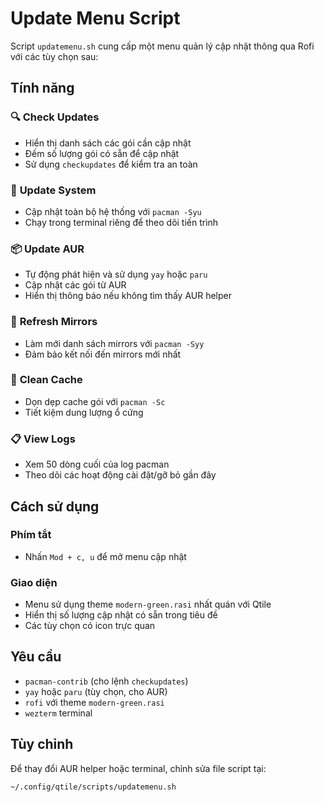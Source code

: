 # Update Menu Script

Script `updatemenu.sh` cung cấp một menu quản lý cập nhật thông qua Rofi với các tùy chọn sau:

## Tính năng

### 🔍 **Check Updates**
- Hiển thị danh sách các gói cần cập nhật
- Đếm số lượng gói có sẵn để cập nhật
- Sử dụng `checkupdates` để kiểm tra an toàn

### 🔄 **Update System**
- Cập nhật toàn bộ hệ thống với `pacman -Syu`
- Chạy trong terminal riêng để theo dõi tiến trình

### 📦 **Update AUR**
- Tự động phát hiện và sử dụng `yay` hoặc `paru`
- Cập nhật các gói từ AUR
- Hiển thị thông báo nếu không tìm thấy AUR helper

### 🔄 **Refresh Mirrors**
- Làm mới danh sách mirrors với `pacman -Syy`
- Đảm bảo kết nối đến mirrors mới nhất

### 🧹 **Clean Cache**
- Dọn dẹp cache gói với `pacman -Sc`
- Tiết kiệm dung lượng ổ cứng

### 📋 **View Logs**
- Xem 50 dòng cuối của log pacman
- Theo dõi các hoạt động cài đặt/gỡ bỏ gần đây

## Cách sử dụng

### Phím tắt
- Nhấn `Mod + c, u` để mở menu cập nhật

### Giao diện
- Menu sử dụng theme `modern-green.rasi` nhất quán với Qtile
- Hiển thị số lượng cập nhật có sẵn trong tiêu đề
- Các tùy chọn có icon trực quan

## Yêu cầu

- `pacman-contrib` (cho lệnh `checkupdates`)
- `yay` hoặc `paru` (tùy chọn, cho AUR)
- `rofi` với theme `modern-green.rasi`
- `wezterm` terminal

## Tùy chỉnh

Để thay đổi AUR helper hoặc terminal, chỉnh sửa file script tại:
```
~/.config/qtile/scripts/updatemenu.sh
```
